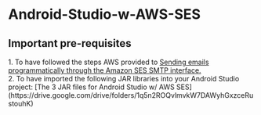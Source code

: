 # Android-Studio-w-AWS-SES #

<h2>Important pre-requisites</h2>
1. To have followed the steps AWS provided to <a href="https://docs.aws.amazon.com/ses/latest/dg/send-using-smtp-programmatically.html">Sending emails programmatically through the Amazon SES SMTP interface.</br></a>
2.  To have imported the following JAR libraries into your Android Studio project: [The 3 JAR files for Android Studio w/ AWS SES](https://drive.google.com/drive/folders/1q5n2ROQvlmvkW7DAWyhGxzceRustouhK)

<h2></h2>
